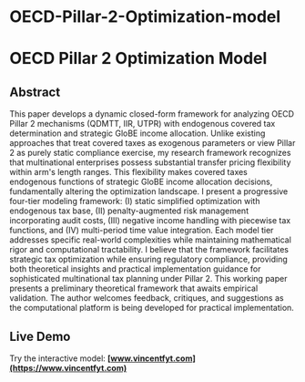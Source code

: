 # OECD-Pillar-2-Optimization-model

# OECD Pillar 2 Optimization Model

## Abstract

This paper develops a dynamic closed-form framework for analyzing OECD Pillar 2 mechanisms (QDMTT, IIR, UTPR) with endogenous covered tax determination and strategic GloBE income allocation. Unlike existing approaches that treat covered taxes as exogenous parameters or view Pillar 2 as purely static compliance exercise, my research framework recognizes that multinational enterprises possess substantial transfer pricing flexibility within arm's length ranges. This flexibility makes covered taxes endogenous functions of strategic GloBE income allocation decisions, fundamentally altering the optimization landscape. I present a progressive four-tier modeling framework: (I) static simplified optimization with endogenous tax base, (II) penalty-augmented risk management incorporating audit costs, (III) negative income handling with piecewise tax functions, and (IV) multi-period time value integration. Each model tier addresses specific real-world complexities while maintaining mathematical rigor and computational tractability. I believe that the framework facilitates strategic tax optimization while ensuring regulatory compliance, providing both theoretical insights and practical implementation guidance for sophisticated multinational tax planning under Pillar 2. This working paper presents a preliminary theoretical framework that awaits empirical validation. The author welcomes feedback, critiques, and suggestions as the computational platform is being developed for practical implementation.

## Live Demo

Try the interactive model: **[www.vincentfyt.com](https://www.vincentfyt.com)**
